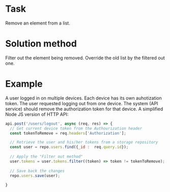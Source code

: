 # Task

Remove an element from a list.

# Solution method

Filter out the element being removed. Override the old list by the filtered out one.

# Example

A user logged in on multiple devices. Each device has its own auhotization token. The user requested logging out from one device. 
The system (API service) should remove the authorization token for that device. A simplified Node JS version of HTTP API:

```javascript
api.post('/users/logout', async (req, res) => {
  // Get current device token from the Authourization header
  const tokenToRemove = req.headers['Authorization'];

  // Retrieve the user and his/her tokens from a storage repository
  const user = repo.users.find({_id :  req.query.id});
  
  // Apply the "Filter out method"
  user.tokens = user.tokens.filter((token) => token != tokenToRemove);
  
  // Save back the changes
  repo.users.save(user);
  
}
```
